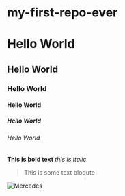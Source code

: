 # my-first-repo-ever 
# Hello World
## Hello World
### Hello World
#### Hello World
##### Hello World
###### Hello World
**This is bold text**
*this is italic*
>This is some text bloqute
>
 

![Mercedes](https://mercedes-tashkent.uz/sites/default/files/styles/poster_370x170/public/2022-11/s_class-sedan_0.png?itok=5qSBz7mh)